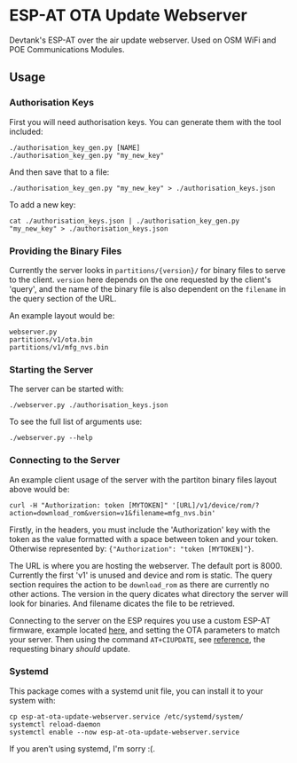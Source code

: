 # ESP-AT OTA Update Webserver

Devtank's ESP-AT over the air update webserver. Used on OSM WiFi and POE
Communications Modules.

## Usage

### Authorisation Keys

First you will need authorisation keys. You can generate them with the
tool included:

    ./authorisation_key_gen.py [NAME]
    ./authorisation_key_gen.py "my_new_key"

And then save that to a file:

    ./authorisation_key_gen.py "my_new_key" > ./authorisation_keys.json

To add a new key:

    cat ./authorisation_keys.json | ./authorisation_key_gen.py "my_new_key" > ./authorisation_keys.json

### Providing the Binary Files

Currently the server looks in `partitions/{version}/` for binary files
to serve to the client. `version` here depends on the one requested by the
client's 'query', and the name of the binary file is also dependent on
the `filename` in the query section of the URL.

An example layout would be:

    webserver.py
    partitions/v1/ota.bin
    partitions/v1/mfg_nvs.bin

### Starting the Server

The server can be started with:

    ./webserver.py ./authorisation_keys.json

To see the full list of arguments use:

    ./webserver.py --help

### Connecting to the Server

An example client usage of the server with the partiton binary files
layout above would be:

    curl -H "Authorization: token [MYTOKEN]" '[URL]/v1/device/rom/?action=download_rom&version=v1&filename=mfg_nvs.bin'

Firstly, in the headers, you must include the 'Authorization' key with
the token as the value formatted with a space between token and your
token. Otherwise represented by: `{"Authorization": "token [MYTOKEN]"}`.

The URL is where you are hosting the webserver. The default port is
8000. Currently the first 'v1' is unused and device and rom is static.
The query section requires the action to be `download_rom` as there are
currently no other actions. The version in the query dicates what
directory the server will look for binaries. And filename dicates the
file to be retrieved.

Connecting to the server on the ESP requires you use a custom ESP-AT
firmware, example located [here](../osm_at_wifi_fw), and setting the OTA
parameters to match your server. Then using the command `AT+CIUPDATE`,
see [reference](https://docs.espressif.com/projects/esp-at/en/latest/esp32/AT_Command_Set/TCP-IP_AT_Commands.html#at-ciupdate-upgrade-firmware-through-wi-fi),
the requesting binary _should_ update.

### Systemd

This package comes with a systemd unit file, you can install it to your
system with:

    cp esp-at-ota-update-webserver.service /etc/systemd/system/
    systemctl reload-daemon
    systemctl enable --now esp-at-ota-update-webserver.service

If you aren't using systemd, I'm sorry :(.


